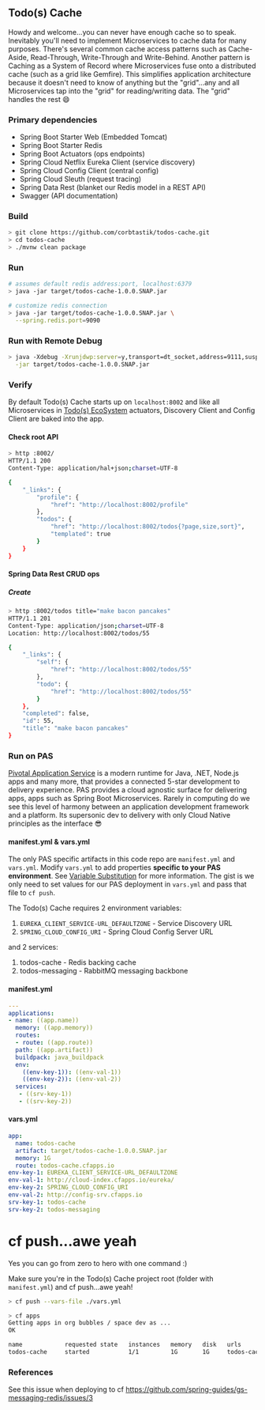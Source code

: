 ## Todo(s) Cache  

Howdy and welcome...you can never have enough cache so to speak.  Inevitably you'll need to implement Microservices to cache data for many purposes.  There's several common cache access patterns such as Cache-Aside, Read-Through, Write-Through and Write-Behind.  Another pattern is Caching as a System of Record where Microservices fuse onto a distributed cache (such as a grid like Gemfire).  This simplifies application architecture because it doesn't need to know of anything but the "grid"...any and all Microservices tap into the "grid" for reading/writing data.  The "grid" handles the rest :smile:

### Primary dependencies

* Spring Boot Starter Web (Embedded Tomcat)
* Spring Boot Starter Redis
* Spring Boot Actuators (ops endpoints)
* Spring Cloud Netflix Eureka Client (service discovery)
* Spring Cloud Config Client (central config)
* Spring Cloud Sleuth (request tracing)
* Spring Data Rest (blanket our Redis model in a REST API)
* Swagger (API documentation)

### Build

```bash
> git clone https://github.com/corbtastik/todos-cache.git
> cd todos-cache
> ./mvnw clean package
```

### Run

```bash
# assumes default redis address:port, localhost:6379
> java -jar target/todos-cache-1.0.0.SNAP.jar

# customize redis connection
> java -jar target/todos-cache-1.0.0.SNAP.jar \
  --spring.redis.port=9090
```

### Run with Remote Debug

```bash
> java -Xdebug -Xrunjdwp:server=y,transport=dt_socket,address=9111,suspend=n \
  -jar target/todos-cache-1.0.0.SNAP.jar
```

### Verify

By default Todo(s) Cache starts up on ``localhost:8002`` and like all Microservices in [Todo(s) EcoSystem](https://github.com/corbtastik/todo-ecosystem) actuators, Discovery Client and Config Client are baked into the app.

#### Check root API

```bash
> http :8002/
HTTP/1.1 200  
Content-Type: application/hal+json;charset=UTF-8

{
    "_links": {
        "profile": {
            "href": "http://localhost:8002/profile"
        },
        "todos": {
            "href": "http://localhost:8002/todos{?page,size,sort}",
            "templated": true
        }
    }
}
```

#### Spring Data Rest CRUD ops

##### Create  

```bash
> http :8002/todos title="make bacon pancakes"
HTTP/1.1 201  
Content-Type: application/json;charset=UTF-8
Location: http://localhost:8002/todos/55

{
    "_links": {
        "self": {
            "href": "http://localhost:8002/todos/55"
        },
        "todo": {
            "href": "http://localhost:8002/todos/55"
        }
    },
    "completed": false,
    "id": 55,
    "title": "make bacon pancakes"
}
```

### Run on PAS

[Pivotal Application Service](https://pivotal.io/platform/pivotal-application-service) is a modern runtime for Java, .NET, Node.js apps and many more, that provides a connected 5-star development to delivery experience.  PAS provides a cloud agnostic surface for delivering apps, apps such as Spring Boot Microservices.  Rarely in computing do we see this level of harmony between an application development framework and a platform.  Its supersonic dev to delivery with only Cloud Native principles as the interface :sunglasses:

#### manifest.yml & vars.yml

The only PAS specific artifacts in this code repo are ``manifest.yml`` and ``vars.yml``.  Modify ``vars.yml`` to add properties **specific to your PAS environment**. See [Variable Substitution](https://docs.cloudfoundry.org/devguide/deploy-apps/manifest.html#multi-manifests) for more information.  The gist is we only need to set values for our PAS deployment in ``vars.yml`` and pass that file to ``cf push``.

The Todo(s) Cache requires 2 environment variables:

1. ``EUREKA_CLIENT_SERVICE-URL_DEFAULTZONE`` - Service Discovery URL
2. ``SPRING_CLOUD_CONFIG_URI`` - Spring Cloud Config Server URL

and 2 services:

1. todos-cache - Redis backing cache
2. todos-messaging - RabbitMQ messaging backbone

#### manifest.yml

```yml
---
applications:
- name: ((app.name))
  memory: ((app.memory))
  routes:
  - route: ((app.route))
  path: ((app.artifact))
  buildpack: java_buildpack
  env:
    ((env-key-1)): ((env-val-1))
    ((env-key-2)): ((env-val-2))
  services:
   - ((srv-key-1))
   - ((srv-key-2))
```  

#### vars.yml

```yml
app:
  name: todos-cache
  artifact: target/todos-cache-1.0.0.SNAP.jar
  memory: 1G
  route: todos-cache.cfapps.io
env-key-1: EUREKA_CLIENT_SERVICE-URL_DEFAULTZONE
env-val-1: http://cloud-index.cfapps.io/eureka/
env-key-2: SPRING_CLOUD_CONFIG_URI
env-val-2: http://config-srv.cfapps.io
srv-key-1: todos-cache
srv-key-2: todos-messaging
```

# cf push...awe yeah  

Yes you can go from zero to hero with one command :)

Make sure you're in the Todo(s) Cache project root (folder with ``manifest.yml``) and cf push...awe yeah!

```bash
> cf push --vars-file ./vars.yml
```

```bash
> cf apps
Getting apps in org bubbles / space dev as ...
OK

name            requested state   instances   memory   disk   urls
todos-cache     started           1/1         1G       1G     todos-cache.cfapps.io
```

### References  

See this issue when deploying to cf
https://github.com/spring-guides/gs-messaging-redis/issues/3